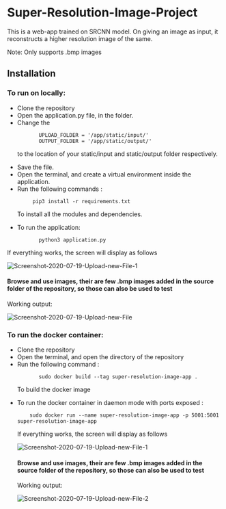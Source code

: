 # Super-Resolution-Image-Project

This is a web-app trained on SRCNN model. On giving an image as input, it reconstructs a higher resolution image of the same.

Note: Only supports .bmp images

## Installation

### To run on locally:

<ul><li>Clone the repository</li>
    <li>Open the application.py file, in the folder.</li>
    <li>Change the 
        
           UPLOAD_FOLDER = '/app/static/input/'
           OUTPUT_FOLDER = '/app/static/output/'
         
           
   to the location of your static/input and static/output folder respectively.</li>
   <li>Save the file.</li>
   <li>Open the terminal, and create a virtual environment inside the application.</li>
   <li>Run the following commands :
     
         pip3 install -r requirements.txt
      
   To install all the modules and dependencies.</li>
   <li>To run the application:
    
           python3 application.py
   </li>
   </ul>
   
   <p>If everything works, the screen will display as follows</p>
   
  <img src="https://i.ibb.co/FmcNmNG/Screenshot-2020-07-19-Upload-new-File-1.png" alt="Screenshot-2020-07-19-Upload-new-File-1" border="0">
  
  #### Browse and use images, their are few .bmp images added in the source folder of the repository, so those can also be used to test
    
  Working output:
  
  <img src="https://i.ibb.co/tJj7vj0/Screenshot-2020-07-19-Upload-new-File.png" alt="Screenshot-2020-07-19-Upload-new-File" border="0">
  
  ### To run the docker container:
  
  <ul><li>Clone the repository</li>
       <li> Open the terminal, and open the directory of the repository</li>
       <li> Run the following command :
           
           sudo docker build --tag super-resolution-image-app .
       
  To build the docker image</li>
  <li>To run the docker container in daemon mode with ports exposed :
    
        sudo docker run --name super-resolution-image-app -p 5001:5001 super-resolution-image-app
  </li>
  <p>If everything works, the screen will display as follows</p>
   
  <img src="https://i.ibb.co/FmcNmNG/Screenshot-2020-07-19-Upload-new-File-1.png" alt="Screenshot-2020-07-19-Upload-new-File-1" border="0">
  
  #### Browse and use images, their are few .bmp images added in the source folder of the repository, so those can also be used to test
    
  Working output:
  
 <img src="https://i.ibb.co/kGJWzrL/Screenshot-2020-07-19-Upload-new-File-2.png" alt="Screenshot-2020-07-19-Upload-new-File-2" border="0">
       
       
  
       
       
